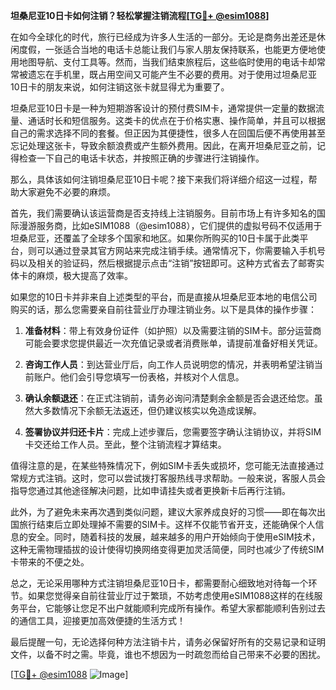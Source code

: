 **坦桑尼亚10日卡如何注销？轻松掌握注销流程[[TG💪+ @esim1088](https://t.me/s/esim1088)]**

在如今全球化的时代，旅行已经成为许多人生活的一部分。无论是商务出差还是休闲度假，一张适合当地的电话卡总能让我们与家人朋友保持联系，也能更方便地使用地图导航、支付工具等。然而，当我们结束旅程后，这些临时使用的电话卡却常常被遗忘在手机里，既占用空间又可能产生不必要的费用。对于使用过坦桑尼亚10日卡的朋友来说，如何注销这张卡就显得尤为重要了。

坦桑尼亚10日卡是一种为短期游客设计的预付费SIM卡，通常提供一定量的数据流量、通话时长和短信服务。这类卡的优点在于价格实惠、操作简单，并且可以根据自己的需求选择不同的套餐。但正因为其便捷性，很多人在回国后便不再使用甚至忘记处理这张卡，导致余额浪费或产生额外费用。因此，在离开坦桑尼亚之前，记得检查一下自己的电话卡状态，并按照正确的步骤进行注销操作。

那么，具体该如何注销坦桑尼亚10日卡呢？接下来我们将详细介绍这一过程，帮助大家避免不必要的麻烦。

首先，我们需要确认该运营商是否支持线上注销服务。目前市场上有许多知名的国际漫游服务商，比如eSIM1088（@esim1088），它们提供的虚拟号码不仅适用于坦桑尼亚，还覆盖了全球多个国家和地区。如果你所购买的10日卡属于此类平台，则可以通过登录其官方网站来完成注销手续。通常情况下，你需要输入手机号码以及相关的验证码，然后根据提示点击“注销”按钮即可。这种方式省去了邮寄实体卡的麻烦，极大提高了效率。

如果您的10日卡并非来自上述类型的平台，而是直接从坦桑尼亚本地的电信公司购买的话，那么您需要亲自前往营业厅办理注销业务。以下是具体的操作步骤：

1. **准备材料**：带上有效身份证件（如护照）以及需要注销的SIM卡。部分运营商可能会要求您提供最近一次充值记录或者消费账单，请提前准备好相关凭证。
   
2. **咨询工作人员**：到达营业厅后，向工作人员说明您的情况，并表明希望注销当前账户。他们会引导您填写一份表格，并核对个人信息。

3. **确认余额退还**：在正式注销前，请务必询问清楚剩余金额是否会退还给您。虽然大多数情况下余额无法返还，但仍建议核实以免造成误解。

4. **签署协议并归还卡片**：完成上述步骤后，您需要签字确认注销协议，并将SIM卡交还给工作人员。至此，整个注销流程才算结束。

值得注意的是，在某些特殊情况下，例如SIM卡丢失或损坏，您可能无法直接通过常规方式注销。这时，您可以尝试拨打客服热线寻求帮助。一般来说，客服人员会指导您通过其他途径解决问题，比如申请挂失或者更换新卡后再行注销。

此外，为了避免未来再次遇到类似问题，建议大家养成良好的习惯——即在每次出国旅行结束后立即处理掉不需要的SIM卡。这样不仅能节省开支，还能确保个人信息的安全。同时，随着科技的发展，越来越多的用户开始倾向于使用eSIM技术，这种无需物理插拔的设计使得切换网络变得更加灵活简便，同时也减少了传统SIM卡带来的不便之处。

总之，无论采用哪种方式注销坦桑尼亚10日卡，都需要耐心细致地对待每一个环节。如果您觉得亲自前往营业厅过于繁琐，不妨考虑使用eSIM1088这样的在线服务平台，它能够让您足不出户就能顺利完成所有操作。希望大家都能顺利告别过去的通信工具，迎接更加高效便捷的生活方式！

最后提醒一句，无论选择何种方法注销卡片，请务必保留好所有的交易记录和证明文件，以备不时之需。毕竟，谁也不想因为一时疏忽而给自己带来不必要的困扰。

[[TG💪+ @esim1088](https://t.me/s/esim1088) ![Image](https://i.postimg.cc/4NQfJmqS/Snipaste-2025-05-13-00-14-12.png)]